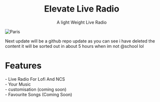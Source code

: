 <h1 align="center">Elevate Live Radio</h1>
<p align="center">A light Weight Live Radio</p>
<img src="https://c.tenor.com/PDvcHKkIewAAAAAd/lofi-hiphop-radio-beats-to-relax-study-to.gif" alt="Paris" class="center">

Next update will be a github repo update as you can see i have deleted the content it will be sorted out in about 5 hours when im not @school lol

<h1>Features</h1>
- Live Radio For Lofi And NCS <br>
- Your Music<br>
- customisation (coming soon)<br>
- Favourite Songs (Coming Soon)
